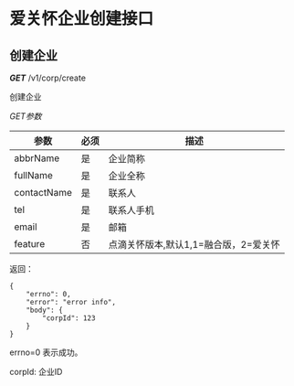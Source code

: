 # 爱关怀企业创建接口



## 创建企业

***GET*** /v1/corp/create

创建企业

*GET参数*


参数 | 必须 | 描述
----|------|----
abbrName|是|企业简称
fullName|是|企业全称
contactName|是|联系人
tel |是|联系人手机
email|是|邮箱
feature|否|点滴关怀版本,默认1,1=融合版，2=爱关怀

返回：

```
{
	"errno": 0,
	"error": "error info",
	"body": {
		"corpId": 123
	}
}
```


errno=0 表示成功。

corpId: 企业ID


